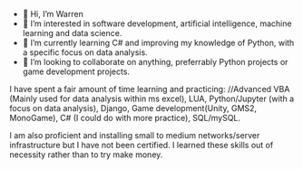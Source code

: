 - 👋 Hi, I’m Warren
- 👀 I’m interested in software development, artificial intelligence, machine learning and data science. 
- 🌱 I’m currently learning C# and improving my knowledge of Python, with a specific focus on data analysis.
- 💞️ I’m looking to collaborate on anything, preferrably Python projects or game development projects. 


I have spent a fair amount of time learning and practicing:
//Advanced VBA (Mainly used for data analysis within ms excel),
LUA,
Python/Jupyter (with a focus on data analysis),
Django, Game development(Unity, GMS2, MonoGame),
C# (I could do with more practice),
SQL/mySQL.

I am also proficient and installing small to medium networks/server infrastructure but I have not been certified. I learned these skills out of necessity rather than to try make money. 

<!---
Striif3/Striif3 is a ✨ special ✨ repository because its `README.md` (this file) appears on your GitHub profile.
You can click the Preview link to take a look at your changes.
--->
